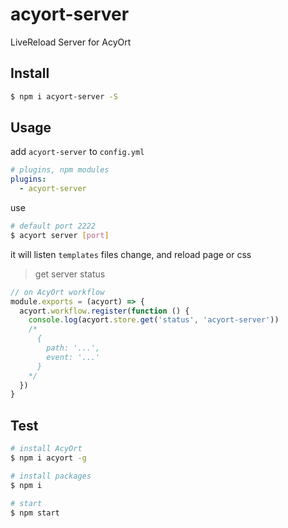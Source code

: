 # acyort-server

LiveReload Server for AcyOrt

## Install

```bash
$ npm i acyort-server -S
```

## Usage

add `acyort-server` to `config.yml`

```yml
# plugins, npm modules
plugins:
  - acyort-server
```

use

```bash
# default port 2222
$ acyort server [port]
```

it will listen `templates` files change, and reload page or css

> get server status

```js
// on AcyOrt workflow
module.exports = (acyort) => {
  acyort.workflow.register(function () {
    console.log(acyort.store.get('status', 'acyort-server'))
    /*
      {
        path: '...',
        event: '...'
      }
    */
  })
}
```

## Test

```bash
# install AcyOrt
$ npm i acyort -g

# install packages
$ npm i

# start
$ npm start
```
